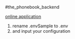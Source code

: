 #the_phonebook_backend

[online application](https://the-phonebook-backend.herokuapp.com/)

1. rename .envSample to .env
1. and input your configuration

